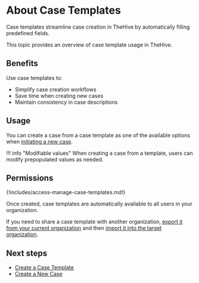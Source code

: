 # About Case Templates

Case templates streamline case creation in TheHive by automatically filling predefined fields.

This topic provides an overview of case template usage in TheHive.

## Benefits

Use case templates to:

* Simplify case creation workflows
* Save time when creating new cases
* Maintain consistency in case descriptions

## Usage

You can create a case from a case template as one of the available options when [initiating a new case](../../../analyst-corner/cases/create-a-new-case.md).

!!! info "Modifiable values"
    When creating a case from a template, users can modify prepopulated values as needed.

## Permissions

{!includes/access-manage-case-templates.md!}

Once created, case templates are automatically available to all users in your organization.

If you need to share a case template with another organization, [export it from your current organization](export-a-case-template.md) and then [import it into the target organization](import-a-case-template.md).

## Next steps

* [Create a Case Template](create-a-case-template.md)
* [Create a New Case](../../../../analyst-corner/cases/create-a-new-case.md)